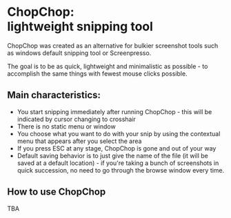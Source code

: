 # ChopChop:<br> lightweight snipping tool

ChopChop was created as an alternative for bulkier screenshot tools such as
windows default snipping tool or Screenpresso.

The goal is to be as quick, lightweight and minimalistic as possible - to accomplish
the same things with fewest mouse clicks possible.

Main characteristics:
-
- You start snipping immediately after running ChopChop - 
this will be indicated by cursor changing to crosshair
- There is no static menu or window 
- You choose what you want to do with your
snip by using the contextual menu that appears after you select the area
- If you press ESC at any stage, ChopChop is gone and out of your way
- Default saving behavior is to just give the name of the file (it will be saved at a default location) - if you're taking
a bunch of screenshots in quick succession, no need to go through the browse window every time.

How to use ChopChop
-
TBA


